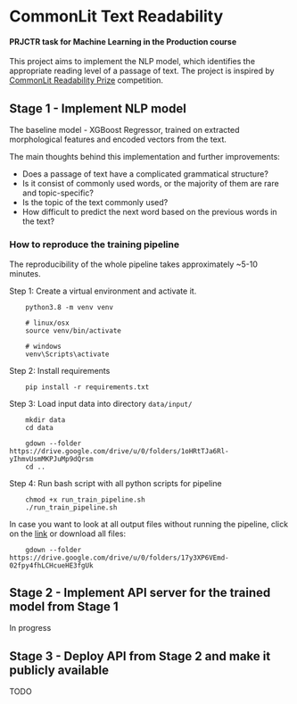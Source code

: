 # CommonLit Text Readability
#### PRJCTR task for Machine Learning in the Production course

This project aims to implement the NLP model, which identifies the appropriate reading level of a passage of text.
The project is inspired by [CommonLit Readability Prize](https://www.kaggle.com/c/commonlitreadabilityprize/overview) competition.

## Stage 1 - Implement NLP model

The baseline model - XGBoost Regressor, trained on extracted morphological features and encoded vectors from the text.

The main thoughts behind this implementation and further improvements:
- Does a passage of text have a complicated grammatical structure?
- Is it consist of commonly used words, or the majority of them are rare and topic-specific?
- Is the topic of the text commonly used?
- How difficult to predict the next word based on the previous words in the text?

### How to reproduce the training pipeline
The reproducibility of the whole pipeline takes approximately ~5-10 minutes.

Step 1: Create a virtual environment and activate it.
```
    python3.8 -m venv venv

    # linux/osx
    source venv/bin/activate

    # windows
    venv\Scripts\activate
```

Step 2: Install requirements
```
    pip install -r requirements.txt
```

Step 3: Load input data into directory `data/input/`
```
    mkdir data
    cd data

    gdown --folder https://drive.google.com/drive/u/0/folders/1oHRtTJa6Rl-yIhmvUsmMKPJuMp9dQrsm
    cd ..
```

Step 4: Run bash script with all python scripts for pipeline
```
    chmod +x run_train_pipeline.sh
    ./run_train_pipeline.sh
```

In case you want to look at all output files without running the pipeline, click on the [link](https://drive.google.com/drive/u/0/folders/17y3XP6VEmd-02fpy4fhLCHcueHE3fgUk) or download all files:
```
    gdown --folder https://drive.google.com/drive/u/0/folders/17y3XP6VEmd-02fpy4fhLCHcueHE3fgUk
```

## Stage 2 - Implement API server for the trained model from Stage 1

In progress

## Stage 3 - Deploy API from Stage 2 and make it publicly available

TODO
